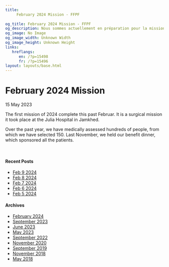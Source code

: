 ```yaml
---
title: 
     February 2024 Mission - FFPF
    
og_title: February 2024 Mission - FFPF
og_description: Nous sommes actuellement en préparation pour la mission qui se tiendra en Février 2024. C’est une mission de chirurgie qui aura lieu à l’hôpital Julia à Jamkhed. Au courant de la dernière année nous avons procédé à l’évaluation médicale de centaines de personnes parmi lesquelles nous en avons sélectionnés 150. Novembre dernier avait lieu notre souper bénéfice qui à permis de sponsoriser tous les patients.La Fondation Freedom from Poverty prévoit envoyer notre prochaine mission dans le village de Jamkhed en 4-10 février 2024 . Nous prévoyons envoyer au moins seize professionnels de Montréal
og_image: No Image
og_image_width: Unknown Width
og_image_height: Unknown Height
links:
   hreflangs:
      en: /?p=15498
      fr: /?p=15496
layout: layouts/base.html
---
```



#  February 2024 Mission

15 May 2023

The first mission of 2024 complete this past Februar. It is a surgical mission
it took place at the Julia Hospital in Jamkhed.

Over the past year, we have medically assessed hundreds of people, from which
we have selected 150. Last November, we held our benefit dinner, which
sponsored all the patients.

﻿  ﻿  ﻿

####  Recent Posts

  * [ Feb 9 2024 ]( /en/article/2024/02/09/feb-9-2024/)
  * [ Feb 8 2024 ]( /en/article/2024/02/08/feb-8-2024/)
  * [ Feb 7 2024 ]( /en/article/2024/02/07/feb-7-2024/)
  * [ Feb 6 2024 ]( /en/article/2024/02/06/feb-6-2024/)
  * [ Feb 5 2024 ]( /en/article/2024/02/05/feb-5-2024/)

####  Archives

  * [ February 2024 ]( /en/article/2024/02/)
  * [ September 2023 ](/09/)
  * [ June 2023 ]( /en/article/2023/06/)
  * [ May 2023 ](/)
  * [ September 2022 ]( /en/article/2022/09/)
  * [ November 2020 ]( /en/article/2020/11/)
  * [ September 2019 ]( /en/article/2019/09/)
  * [ November 2018 ]( /en/article/2018/11/)
  * [ May 2018 ]( /en/article/2018/05/)



